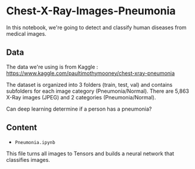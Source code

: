 # Chest-X-Ray-Images-Pneumonia

In this notebook, we're going to detect and classify human diseases from medical images.

## Data 

The data we're using is from Kaggle : https://www.kaggle.com/paultimothymooney/chest-xray-pneumonia

The dataset is organized into 3 folders (train, test, val) and contains subfolders for each image category (Pneumonia/Normal). There are 5,863 X-Ray images (JPEG) and 2 categories (Pneumonia/Normal).

Can deep learning determine if a person has a pneumonia?

## Content

* `Pneumonia.ipynb`

This file turns all images to Tensors and builds a neural network that classifies images.
